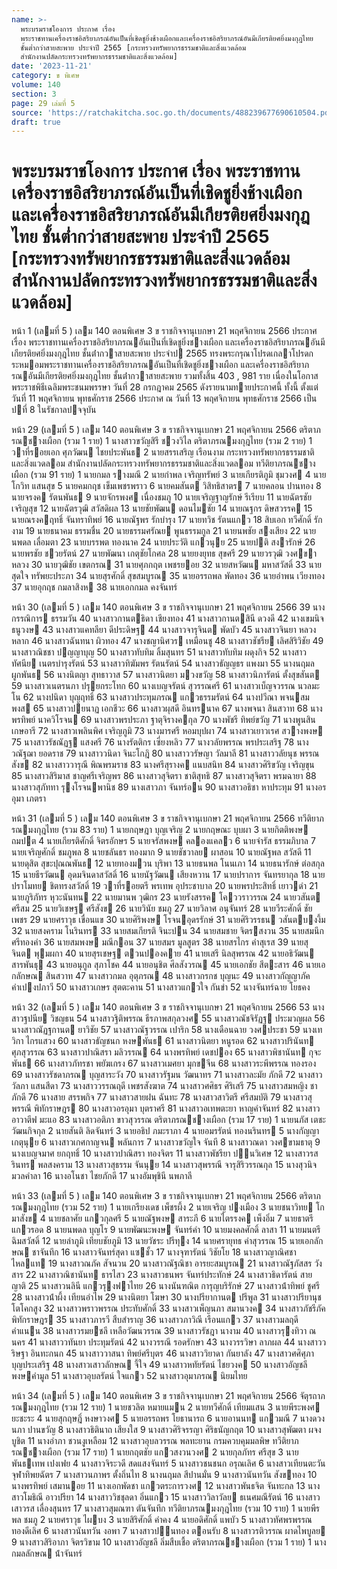 ```yaml
---
name: >-
  พระบรมราชโองการ ประกาศ เรื่อง
  พระราชทานเครื่องราชอิสริยาภรณ์อันเป็นที่เชิดชูยิ่งช้างเผือกและเครื่องราชอิสริยาภรณ์อันมีเกียรติยศยิ่งมงกุฎไทย
  ชั้นต่ำกว่าสายสะพาย ประจำปี 2565 [กระทรวงทรัพยากรธรรมชาติและสิ่งแวดล้อม
  สำนักงานปลัดกระทรวงทรัพยากรธรรมชาติและสิ่งแวดล้อม]
date: '2023-11-21'
category: ข พิเศษ
volume: 140
section: 3
page: 29 เล่มที่ 5
source: 'https://ratchakitcha.soc.go.th/documents/488239677690610504.pdf'
draft: true
---
```


# พระบรมราชโองการ ประกาศ เรื่อง พระราชทานเครื่องราชอิสริยาภรณ์อันเป็นที่เชิดชูยิ่งช้างเผือกและเครื่องราชอิสริยาภรณ์อันมีเกียรติยศยิ่งมงกุฎไทย ชั้นต่ำกว่าสายสะพาย ประจำปี 2565 [กระทรวงทรัพยากรธรรมชาติและสิ่งแวดล้อม สำนักงานปลัดกระทรวงทรัพยากรธรรมชาติและสิ่งแวดล้อม]

หน้า 1 (เลมที่ 5 ) เลม 140 ตอนพิเศษ 3 ข ราชกิจจานุเบกษา 21 พฤศจิกายน 2566 ประกาศ เรื่อง พระราชทานเครื่องราชอิสริยาภรณอันเป็นที่เชิดชูยิ่งชางเผือก และเครื่องราชอิสริยาภรณอันมีเกียรติยศยิ่งมงกุฎไทย ชั้นต่ํากวาสายสะพาย ประจําป 2565 ทรงพระกรุณาโปรดเกลาโปรดกระหมอมพระราชทานเครื่องราชอิสริยาภรณอันเป็นที่เชิดชูยิ่งชางเผือก และเครื่องราชอิสริยาภรณอันมีเกียรติยศยิ่งมงกุฎไทย ชั้นต่ํากวาสายสะพาย รวมทั้งสิ้น 403 , 981 ราย เนื่องในโอกาสพระราชพิธีเฉลิมพระชนมพรรษา วันที่ 28 กรกฎาคม 2565 ดังรายนามทายประกาศนี้ ทั้งนี้ ตั้งแต่วันที่ 11 พฤศจิกายน พุทธศักราช 2566 ประกาศ ณ วันที่ 13 พฤศจิกายน พุทธศักราช 2566 เป็นปที่ 8 ในรัชกาลปจจุบัน

หน้า 29 (เลมที่ 5 ) เลม 140 ตอนพิเศษ 3 ข ราชกิจจานุเบกษา 21 พฤศจิกายน 2566 ตริตาภรณชางเผือก (รวม 1 ราย) 1 นางสาวขวัญสิรี ชวงวิไล ตริตาภรณมงกุฎไทย (รวม 2 ราย) 1 วาที่รอยเอก ศุภวัฒน ไชยประพันธ 2 นายสรรเสริญ เรือนงาม กระทรวงทรัพยากรธรรมชาติและสิ่งแวดลอม สํานักงานปลัดกระทรวงทรัพยากรธรรมชาติและสิ่งแวดลอม ทวีติยาภรณชางเผือก (รวม 91 ราย) 1 นายกมล รางมณี 2 นายกําพล เจริญทรัพย์ 3 นายเกียรติภูมิ ชุมวงศ 4 นายโกวิท แสนสุข 5 นายคมกฤช เข็มเพชรพราว 6 นายคมสันต วิสิทธิสาตร 7 นายคลอน ปานทอง 8 นายจรงค รัตนพันธ 9 นายจักรพงศ เนื่องชมภู 10 นายเจริญฐาญรักษ์ รีเรียบ 11 นายฉัตรชัย เจริญสุข 12 นายฉัตรวุฒิ สวัสดิผล 13 นายชัยพัฒน ดอนไมชัย 14 นายณฐกร ดิษสวรรค 15 นายณรงคฤทธิ์ จันทราทิพย์ 16 นายณัฐพร รักบํารุง 17 นายทวิช รัตนแกว 18 สิบเอก ทวีศักดิ์ รักงาม 19 นายธนาคม ธรรมชื่น 20 นายธรรมศรัณย พูนธรรมกูล 21 นายนพชัย สงเสียง 22 นายนพดล เลื่อมตา 23 นายบรรพต ทองนาค 24 นายประวัติ แกวนุย 25 นายปติ สงารักษ์ 26 นายพรชัย ชวยรัตน์ 27 นายพัฒนา เกตุชัยโกศล 28 นายยงยุทธ สุขศรี 29 นายวรวุฒิ วงศขาหลวง 30 นายวุฒิชัย เขตกรณ 31 นายศุภกฤต เพชรยอย 32 นายสหวัฒน มหาสวัสดิ์ 33 นายสุดใจ ทรัพยะประภา 34 นายสุรศักดิ์ สุขสมบูรณ 35 นายอรรถพล พัดทอง 36 นายอําพน เวียงทอง 37 นายอุกฤช กมลาสิงห 38 นายเอกกมล คงจันทร์

หน้า 30 (เลมที่ 5 ) เลม 140 ตอนพิเศษ 3 ข ราชกิจจานุเบกษา 21 พฤศจิกายน 2566 39 นางกรรณิการ ธรรมวัน 40 นางสาวกานตธิดา เชียงทอง 41 นางสาวกานตสินี ดวงดี 42 นางเขมนิจ ธนูวงษ 43 นางสาวแคทลียา ดีประดิษฐ 44 นางสาวจารุจินต พัดบัว 45 นางสาวจินยา หลวงหลาก 46 นางสาวฉันทนา ผิวทอง 47 นางชญานิศวร เหมือนชู 48 นางสาวชัชรีย เลิศสิริวิชัย 49 นางสาวณิชชา ปญญาบุญ 50 นางสาวทับทิม ลิ้มสุนทร 51 นางสาวทับทิม ผดุงกิจ 52 นางสาวทัศนีย เนตรบํารุงรัตน์ 53 นางสาวทิฆัมพร รัตนรัตน์ 54 นางสาวธัญญธร แพงมา 55 นางนฤมล ผูกพันธ 56 นางนิตญา สุทธาวาส 57 นางสาวนิตยา มวงขวัญ 58 นางสาวนิภารัตน์ ตั้งสุขสันต 59 นางสาวเนตรนภา ปรุยกระโทก 60 นางเบญจรัตน์ สุวรรณศรี 61 นางสาวเบ็ญจวรรณ นวลมะโน 62 นางปนิดา บุญฤทธิ์ 63 นางสาวประทุมภรณ แกวธรรมรัตน์ 64 นางปวีณา พจนสมพงส 65 นางสาวปยนาฏ เอกชีวะ 66 นางสาวผุสดี อินทรนาค 67 นางพจนา สินสวาท 68 นางพรทิพย์ นาควิโรจน 69 นางสาวพรประภา ฐาตุจิรางคกุล 70 นางพัชรี ทิพย์ขวัญ 71 นางพูนสิน เกษอารี 72 นางสาวเพลินพิศ เจริญภูมิ 73 นางมารศรี หอมบุปผา 74 นางสาวเยาวเรศ สวางพงษ 75 นางสาวรัชณัฏฐ แสงศรี 76 นางรัตติกร เซี่ยงหลิว 77 นางวลัยพรรณ พรประเสริฐ 78 นางวณัฐฌา ยอดราช 79 นางสาววนิดา จินะโกฎิ 80 นางสาววรัษญา วัลมาลี 81 นางสาววลัยนุช พรรณสังข 82 นางสาววารุณี พิณพรมราช 83 นางศรีสุรางค แนบสนิท 84 นางสาวศิริขวัญ เจริญขุน 85 นางสาวสิริมาส ชาญศรีเจริญพร 86 นางสาวสุจิตรา ชาติสุทธิ 87 นางสาวสุจิตรา พรมฉายา 88 นางสาวสุภัททา รุงโรจนพานิช 89 นางเสาวภา จันทร์อน 90 นางสาวอธิชา หาประทุม 91 นางอรอุมา เภตรา

หน้า 31 (เลมที่ 5 ) เลม 140 ตอนพิเศษ 3 ข ราชกิจจานุเบกษา 21 พฤศจิกายน 2566 ทวีติยาภรณมงกุฎไทย (รวม 83 ราย) 1 นายกฤษฎา บุญเจริญ 2 นายกฤษณะ บุบผา 3 นายกิตติพงษ ถมปต 4 นายเกียรติศักดิ์ จิตรอักษร 5 นายจรัสพงษ คลองแคลว 6 นายจํารัส ธรรมภิบาล 7 นายเจริญศักดิ์ ชมภูพล 8 นายชลันธร ทองมาก 9 นายชัชวาลย ผาสอน 10 นายณัฐพล สวัสดี 11 นายดุสิต สุขะปุณณพันธ 12 นายทองมวน บุริพา 13 นายธนพล โนนเภา 14 นายธนารักษ์ ต่อสกุล 15 นายธีรวัฒน อุดมจินดาสวัสดิ์ 16 นายนัฐวัฒน เสียงหวาน 17 นายปราการ จันทรยากุล 18 นายปราโมทย ชิตทรงสวัสดิ์ 19 วาที่รอยตรี พรเทพ อุประชาบาล 20 นายพรประสิทธิ์ เยาวดํา 21 นายภูริภัทร หุวะนันทน 22 นายมานพ วุฒิกร 23 นายรังสรรค โคววราวรรณ 24 นายวสันต ศรีสม 25 นายวิเชษฐ ศรีสังข 26 นายวินัย ชมภู 27 นายวิลาศ อนุจันทร์ 28 นายวีระศักดิ์ ชัยเพชร 29 นายศราวุธ เขื่อนแข 30 นายศิริพงษ โรจนอุดรรักษ์ 31 นายศิริวรรธน วสันตบงงึ้ม 32 นายสงคราม โนรินทร 33 นายสมเกียรติ จินะปน 34 นายสมชาย จิตรสงวน 35 นายสมนึก ศรีทองคํา 36 นายสมพงษ มณีกอน 37 นายสมร มูลสูตร 38 นายสรไกร คําสุเรส 39 นายสุจินต พุมผกา 40 นายสุรเชษฐ ตวนปองคาย 41 นายเสรี นิลสุพรรณ 42 นายอธิวัฒน สารพันธุ 43 นายอนุกูล สุภาโชค 44 นายอนุชิต ศีลสังวรณ 45 นายเอกชัย สีตะสาร 46 นายเอกลักษณ สินสวาท 47 นางสาวกมล อุตุภรณ 48 นางสาวกรกช บุญนะ 49 นางสาวกัญญาภัค คําเปงปภาวี 50 นางสาวเกษร สุตตะคาน 51 นางสาวแกวใจ กันขํา 52 นางจันทร์ฉาย โยธคง

หน้า 32 (เลมที่ 5 ) เลม 140 ตอนพิเศษ 3 ข ราชกิจจานุเบกษา 21 พฤศจิกายน 2566 53 นางสาวฐปนีย วิชญธน 54 นางสาวฐิติพรรณ ธีรภาพสกุลวงศ 55 นางสาวณัชจิรัฏฐ ประมวญผล 56 นางสาวณัฏฐกานต ยาวิชัย 57 นางสาวณัฐวรรณ เปาริก 58 นางเดือนฉาย วงศประชา 59 นางเทวิกา ไกรแสวง 60 นางสาวธัญชนก หงษพันธ 61 นางสาวนิตยา หนูรอด 62 นางสาวปรินันท ศุภสุวรรณ 63 นางสาวปาณิสรา มลิวรรณ 64 นางพรทิพย์ เดชปอง 65 นางสาวพิชานันท กุจะพันธ 66 นางสาวภัทรชา พยัฆเกรง 67 นางสาวเมศยา มุกขจีน 68 นางสาวระพีพรรณ ทองรอง 69 นางสาวรัชดาภรณ บุญสาระวัง 70 นางสาวรัฐมน วัฒนาทร 71 นางสาวละมัย ภักดี 72 นางสาววัลภา แสนสีดา 73 นางสาววรรณฤดี เพชรสังฆาต 74 นางสาวศศิธร ศิริเสรี 75 นางสาวสมหญิง ชาภักดี 76 นางสาย สรรพกิจ 77 นางสาวสายฝน ฉันทะ 78 นางสาวสาวิตรี ศรีสมบัติ 79 นางสาวสุพรรณี พิทักราษฎร 80 นางสาวอรอุมา บุตราศรี 81 นางสาวอเทพตะยา หาญคําจันทร์ 82 นางสาวอาวาตีฟ มะแอ 83 นางสาวอติภา ขาวสุวรรณ ตริตาภรณชางเผือก (รวม 17 ราย) 1 นายนภัส เตชะวัฒนกิจกุล 2 นายสันติ ลิดจันทร์ 3 นายอธิป ภมะราภา 4 นายอมรรัตน์ ทองนรินทร 5 นางกัญญา เกตุนุย 6 นางสาวเกศกาญจน พลันการ 7 นางสาวขวัญใจ จันที 8 นางสาวณดา วงศขามธาตุ 9 นางเบญจมาศ ยกฤทธิ์ 10 นางสาวปาณิสรา ทองจิตร 11 นางสาวพัชรียา ปนวิเศษ 12 นางสาวรสรินทร พลสงคราม 13 นางสาวสุธรรม จันนุย 14 นางสาวสุพรรณี จารุสิริวรรณกุล 15 นางสุวนิจ มวลคําลา 16 นางอโนชา ไชยภักดี 17 นางอัมพุชินี นพภาลี

หน้า 33 (เลมที่ 5 ) เลม 140 ตอนพิเศษ 3 ข ราชกิจจานุเบกษา 21 พฤศจิกายน 2566 ตริตาภรณมงกุฎไทย (รวม 52 ราย) 1 นายเกรียงเดช เพ็ชรผึ้ง 2 นายเจริญ ปงเมือง 3 นายชนาวิทย โกมาสังข 4 นายชลาศัย แกวกุลศรี 5 นายณัฐพงษ สาระภี 6 นายไตรรงค เพ็งอิ่ม 7 นายธาตรี แกวรอด 8 นายนพดล บุญโร 9 นายพัฒนะพงษ จันทร์คํา 10 นายมงคลศักดิ์ ลาสา 11 นายมนตรี ฉิมสวัสดิ์ 12 นายลําภูมิ เทียบชัยภูมิ 13 นายวัชระ ปรีทุง 14 นายศรายุทธ คําสุวรรณ 15 นายเอกลักษณ ชาจันทึก 16 นางสาวจันทร์สุดา แซชั้ว 17 นางจุฑารัตน์ วิชัยโย 18 นางสาวญาณิศชา ไหลแท 19 นางสาวณภัค สัจนวน 20 นางสาวณัฐณิชา อารยะสมบูรณ 21 นางสาวณัฐภัสสร วังสาร 22 นางสาวณิชานันท ธารไสว 23 นางสาวธนพร จันทร์ประทักษ์ 24 นางสาวธิดารัตน์ สายญาติ 25 นางสาวนลินี แกวรุงฟาไทย 26 นางนันฑณิต การุญบริรักษ์ 27 นางสาวน้ําทิพย์ ชูศรี 28 นางสาวน้ําผึ้ง เทียนอําไพ 29 นางนิตยา โฆษา 30 นางปรียากานต ปรีพูล 31 นางสาวปรียานุช โตโคกสูง 32 นางสาวพราวพรรณ ประทับศักดิ์ 33 นางสาวเพ็ญนภา สมานวงค 34 นางสาวภัชรีภัค พิทักราษฎร 35 นางสาวภารวี สืบสําราญ 36 นางสาวภาวิณี เรือนแกว 37 นางสาวมลฤดี คําแนน 38 นางสาวรมยชลี เหลือวัฒนวรรณ 39 นางสาวรัชฎา นางาม 40 นางสาวรุงทิวา ณ นคร 41 นางสาววทันยา ประทุมรัตน์ 42 นางวรรณี รอดรักษา 43 นางวรรวิษา ลาภผล 44 นางสาววริษฐา อินทะกนก 45 นางสาววาสนา ทิพย์ศรีบุตร 46 นางสาววิยาดา กันยาลัง 47 นางสาวศศิศุภา บุญประเสริฐ 48 นางสาวเสาวลักษณ จี้ใจ 49 นางสาวหทัยรัตน์ ไชยวงค 50 นางสาวอัญชลี พงษคํามูล 51 นางสาวอุบลรัตน์ ใจแกว 52 นางสาวอุมาภรณ นิยมไทย

หน้า 34 (เลมที่ 5 ) เลม 140 ตอนพิเศษ 3 ข ราชกิจจานุเบกษา 21 พฤศจิกายน 2566 จัตุรถาภรณมงกุฎไทย (รวม 12 ราย) 1 นายชวลิต หมายแมน 2 นายทวีศักดิ์ เทียมแสน 3 นายพีระพงศ ยะชะระ 4 นายสุกฤษฎิ์ หงษาวงศ 5 นายอรรถพร โยธานารถ 6 นายอานนท แกวมณี 7 นางดวงนภา ปานขวัญ 8 นางสาวธิตินาถ เสียงใส 9 นางสาวศิริจรรญา ศิริธนัญกฤต 10 นางสาวสุพัฒตา ผจงบูชิต 11 นางอําภา ชวนงูเหลือม 12 นางสาวอุบลวรรณ พลทะยาน กรมควบคุมมลพิษ ทวีติยาภรณชางเผือก (รวม 17 ราย) 1 นายกฤตชัย แกวสงวนวงศ 2 นายกุลภัทร ศรีสุข 3 นายพันธเทพ เปงเฟย 4 นางสาวจิระวดี สดแสงจันทร์ 5 นางสาวชนชนก อรุณเลิศ 6 นางสาวเทียนตะวัน จุฬาทิพยฉัตร 7 นางสาวนภาพร ตั้งถิ่นไท 8 นางนฤมล สีปานมั่น 9 นางสาวนันทวัน สังขทอง 10 นางพรทิพย์ เสมานอย 11 นางเอกพัดชา แกวตระการวงศ 12 นางสาวพันธจิต จันทะกล 13 นางสาวโมธิณี อาวปรียา 14 นางสาววิชชุลดา อิ่นแกว 15 นางสาววิลาวัลย ธเนศมณีรัตน์ 16 นางสาวเสาวรส เลื่องสุนทร 17 นางสาวสุมณฑา ตันจันทึก ทวีติยาภรณมงกุฎไทย (รวม 10 ราย) 1 นายพีรพล ชมภู 2 นายศราวุธ ไผบง 3 นายสิริศักดิ์ คําคง 4 นายอดิศักดิ์ แพบัว 5 นางสาวทัศพรพรรณ ทองดีเลิศ 6 นางสาวนันทวัน งอพา 7 นางสาวปนทอง ตอนรับ 8 นางสาวรติวรรณ ผาดไพบูลย 9 นางสาวสิริอาภา จิตรวิขาม 10 นางสาวอัญชลี ลิ่มสืบเชื้อ ตริตาภรณชางเผือก (รวม 1 ราย) 1 นางกมลลักษณ น้ําจันทร์
